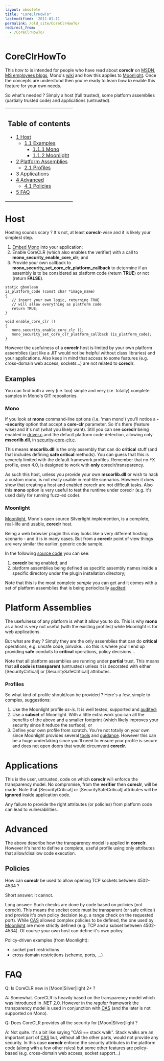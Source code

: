 ```yaml
---
layout: obsolete
title: "CoreClrHowTo"
lastmodified: '2011-01-11'
permalink: /old_site/CoreClrHowTo/
redirect_from:
  - /CoreClrHowTo/
---
```


CoreClrHowTo
============

This *how to* is intended for people who have read about **coreclr** on [MSDN]({{site.github.url}}/old_site/Moonlight2CoreCLR#references "Moonlight2CoreCLR"), [MS employees blogs]({{site.github.url}}/old_site/Moonlight2CoreCLR#references "Moonlight2CoreCLR"), Mono's [wiki]({{site.github.url}}/old_site/Moonlight2CoreCLR "Moonlight2CoreCLR") and how this applies to [Moonlight]({{site.github.url}}/old_site/Moonlight "Moonlight"). Once the concepts are understood then you're ready to learn *how to* enable this feature for your own needs.

So what's needed ? Simply a host (full trusted), some platform assemblies (partially trusted code) and applications (untrusted).

<table>
<col width="100%" />
<tbody>
<tr class="odd">
<td align="left"><h2>Table of contents</h2>
<ul>
<li><a href="#host">1 Host</a>
<ul>
<li><a href="#examples">1.1 Examples</a>
<ul>
<li><a href="#mono">1.1.1 Mono</a></li>
<li><a href="#moonlight">1.1.2 Moonlight</a></li>
</ul></li>
</ul></li>
<li><a href="#platform-assemblies">2 Platform Assemblies</a>
<ul>
<li><a href="#profiles">2.1 Profiles</a></li>
</ul></li>
<li><a href="#applications">3 Applications</a></li>
<li><a href="#advanced">4 Advanced</a>
<ul>
<li><a href="#policies">4.1 Policies</a></li>
</ul></li>
<li><a href="#faq">5 FAQ</a></li>
</ul></td>
</tr>
</tbody>
</table>

Host
====

Hosting sounds scary ? It's not, at least **coreclr**-wise and it is likely your simplest step.

1.  [Embed Mono]({{site.github.url}}/old_site/Embedding_Mono "Embedding Mono") into your application;
2.  Enable CoreCLR (which also enables the verifier) with a call to **mono\_security\_enable\_core\_clr**; and
3.  Provide your own callback to **mono\_security\_set\_core\_clr\_platform\_callback** to determine if an assembly is to be considered as platform code (return **TRUE**) or not (return **FALSE**).

<!-- -->

    static gboolean
    is_platform_code (const char *image_name)
    {
       // insert your own logic, returning TRUE
       // will allow everything as platform code
       return TRUE;
    }

    void enable_core_clr ()
    {
       mono_security_enable_core_clr ();
       mono_security_set_core_clr_platform_callback (is_platform_code);
    }

However the usefulness of a **coreclr** host is limited by your own platform assemblies (just like a JIT would not be helpful without class libraries) and your applications. Also keep in mind that access to some features (e.g. cross-domain web access, sockets...) are not related to **coreclr**.

Examples
--------

You can find both a very (i.e. too) simple and very (i.e. totally) complete samples in Mono's GIT repositories.

### Mono

If you look at **mono** command-line options (i.e. 'man mono') you'll notice a **--security** option that accept a **core-clr** parameter. So it's there (feature wise) and it's not (what you likely want). Still you can see **coreclr** being enabled in [driver.c](https://github.com/mono/mono/raw/master/mono/mini/driver.c) and the default platform code detection, allowing only **mscorlib.dll**, in [security-core-clr.c](https://github.com/mono/mono/blob/master/mono/metadata/security-core-clr.c).

This means **mscorlib.dll** is the only assembly that can do **critical** stuff (and that includes defining **safe critical** methods). You can guess that this is severely limited with the default framework profiles. Remember that no FX profile, even 4.0, is designed to work with **only** coreclr/transparency.

As such this host, unless you provide your own **mscorlib.dll** or wish to hack a custom mono, is not really usable in real-life scenarios. However it does show that creating a host and enabled coreclr are not difficult tasks. Also this **mono** option is very useful to test the runtime under coreclr (e.g. it's used daily for running fuzz-ed code).

### Moonlight

[Moonlight]({{site.github.url}}/old_site/Moonlight "Moonlight"), Mono's open source Silverlight implemention, is a complete, real-life and usable, **coreclr** host.

Being a web browser plugin this may looks like a very different hosting scenario - and it is in many cases. But from a **coreclr** point of view things are very similar the earlier, generic code sample.

In the following [source code](https://github.com/mono/moon/raw/master/src/security.cpp) you can see:

1.  **coreclr** being enabled; and
2.  platform assemblies being defined as specific assembly names inside a specific directory under the plugin installation directory;

Note that this is the most complete *sample* you can get and it comes with a set of platform assemblies that is being periodically [audited](https://github.com/mono/moon/tree/master/class/tuning/SecurityAttributes/audit).

Platform Assemblies
===================

The usefulness of any platform is what it allow you to do. This is why **mono** as a host is very not useful (with the existing profiles) while Moonlight is for web applications.

But what are they ? Simply they are the only assemblies that can do **critical** operations, e.g. unsafe code, pinvoke... so this is where you'll end up providing **safe** conduits to **critical** operations, policy decisions...

Note that all platform assemblies are running under **partial** trust. This means that **all code is transparent** (untrusted) unless it is decorated with either [SecurityCritical] or [SecuritySafeCritical] attributes.

### Profiles

So what kind of profile should/can be provided ? Here's a few, simple to complex, suggestions:

1.  Use the Moonlight profile *as-is*. It is well tested, supported and [audited](https://github.com/mono/moon/tree/master/class/tuning/SecurityAttributes/audit);
2.  Use a **subset** of Moonlight. With a little extra work you can all the benefits of the above and a smaller footprint (which likely improves your security since it reduce the surface); or
3.  Define your own profile from scratch. You're not totally on your own since Moonlight provides several [tools](https://github.com/mono/moon/tree/master/class/tuning/SecurityAttributes/) and [guidance]({{site.github.url}}/old_site/SecurityValidation "SecurityValidation"). However this can be a huge undertaking since you'll need to ensure your profile is secure and does not open doors that would circumvent **coreclr**.

Applications
============

This is the user, untrusted, code on which **coreclr** will enforce the transparency model. No compromise, from the **verifier** then **coreclr**, will be made. Note that [SecurityCritical] or [SecuritySafeCritical] attributes will be **ignored** inside application code.

Any failure to provide the right attributes (or policies) from platform code can lead to vulnerabilities.

Advanced
========

The above describe how the transparency model is applied in **coreclr**. However it's hard to define a complete, useful profile using only attributes that allow/disallow code execution.

Policies
--------

How can **coreclr** be used to allow opening TCP sockets between 4502-4534 ?

Short answer: it cannot.

Long answer: Such checks are done by code based on policies (not coreclr). This means the socket code must be transparent (or safe critical) and provide it's own policy decision (e.g. a range check on the requested port). While [CAS]({{site.github.url}}/old_site/CAS "CAS") allowed complex policies to be defined, the one used by [Moonlight]({{site.github.url}}/old_site/Moonlight "Moonlight") are more strictly defined (e.g. TCP and a subset between 4502-4534). Of course your own host can define it's own policy.

Policy-driven examples (from Moonlight):

-   socket port restrictions
-   cross domain restrictions (scheme, ports, ...)

FAQ
===

Q: Is CoreCLR new in [Moon|Silver]light 2+ ?

A: Somewhat. CoreCLR is heavily based on the transparency model which was introduced in .NET 2.0. However in the *regular* framework the transparency model is used in conjunction with [CAS]({{site.github.url}}/old_site/CAS "CAS") (and the later is not supported on Mono).

Q: Does CoreCLR provides all the security for [Moon|Silver]light ?

A: Not quite. It's a bit like saying "CAS == stack walk". Stack walks are an important part of [CAS]({{site.github.url}}/old_site/CAS "CAS") but, without all the other parts, would not provide any security. In this case **coreclr** enforce the security attributes in the platform code (along with a few other rules) but some other features are policy-based (e.g. cross-domain web access, socket support...)

